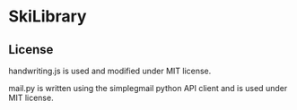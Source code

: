 # SkiLibrary



## License
handwriting.js is used and modified under MIT license.

mail.py is written using the simplegmail python API client and is used under MIT license.
